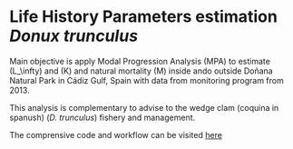 # Life History Parameters estimation *Donux trunculus* 


Main objective is apply  Modal Progression Analysis (MPA) to estimate \(L_\infty\) and \(K\) and natural mortality \(M\) inside ando outside Doñana Natural Park in Cádiz Gulf, Spain with data from monitoring program from 2013.

This analysis is complementary to advise to the wedge clam (coquina in spanush) (*D. trunculus*) fishery and management.

The comprensive code and workflow can be visited [here]()
